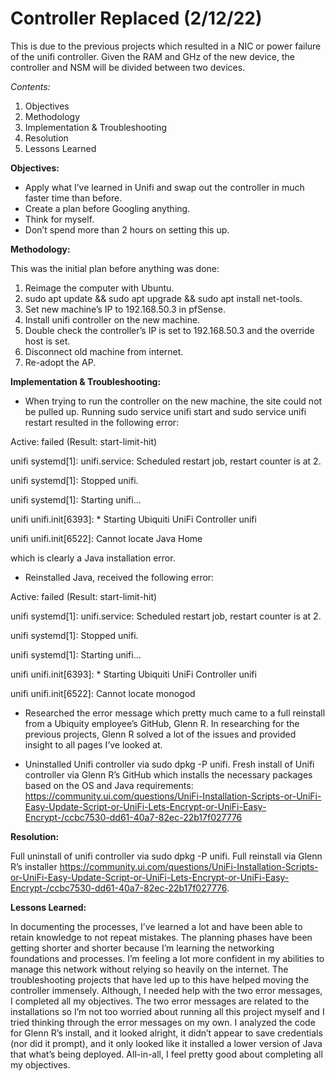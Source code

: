 # Controller Replaced (2/12/22)

This is due to the previous projects which resulted in a NIC or power failure of the unifi controller. Given the RAM and GHz of the new device, the controller and NSM will be divided between two devices. 

_Contents:_
1.	Objectives
2.	Methodology 
3.	Implementation & Troubleshooting
4.	Resolution
5.	Lessons Learned

**Objectives:**
-	Apply what I’ve learned in Unifi and swap out the controller in much faster time than before.
-	Create a plan before Googling anything.
-	Think for myself.
-	Don’t spend more than 2 hours on setting this up.

**Methodology:**

This was the initial plan before anything was done:
1.	Reimage the computer with Ubuntu. 
2.	sudo apt update && sudo apt upgrade && sudo apt install net-tools.
3.	Set new machine’s IP to 192.168.50.3 in pfSense.
4.	Install unifi controller on the new machine. 
5.	Double check the controller’s IP is set to 192.168.50.3 and the override host is set. 
6.	Disconnect old machine from internet. 
7.	Re-adopt the AP. 

**Implementation & Troubleshooting:**

- When trying to run the controller on the new machine, the site could not be pulled up. Running sudo service unifi start and sudo service unifi restart resulted in the following error: 

Active: failed (Result: start-limit-hit)

unifi systemd[1]: unifi.service: Scheduled restart job, restart counter is at 2.

unifi systemd[1]: Stopped unifi.

unifi systemd[1]: Starting unifi...

unifi unifi.init[6393]:  * Starting Ubiquiti UniFi Controller unifi

unifi unifi.init[6522]: Cannot locate Java Home

which is clearly a Java installation error. 

- Reinstalled Java, received the following error: 

Active: failed (Result: start-limit-hit)

unifi systemd[1]: unifi.service: Scheduled restart job, restart counter is at 2.

unifi systemd[1]: Stopped unifi.

unifi systemd[1]: Starting unifi...

unifi unifi.init[6393]:  * Starting Ubiquiti UniFi Controller unifi

unifi unifi.init[6522]: Cannot locate monogod

- Researched the error message which pretty much came to a full reinstall from a Ubiquity employee’s GitHub, Glenn R. In researching for the previous projects, Glenn R solved a lot of the issues and provided insight to all pages I’ve looked at. 

- Uninstalled Unifi controller via sudo dpkg -P unifi. Fresh install of Unifi controller via Glenn R’s GitHub which installs the necessary packages based on the OS and Java requirements: https://community.ui.com/questions/UniFi-Installation-Scripts-or-UniFi-Easy-Update-Script-or-UniFi-Lets-Encrypt-or-UniFi-Easy-Encrypt-/ccbc7530-dd61-40a7-82ec-22b17f027776 

**Resolution:**

Full uninstall of unifi controller via sudo dpkg -P unifi. Full reinstall via Glenn R’s installer https://community.ui.com/questions/UniFi-Installation-Scripts-or-UniFi-Easy-Update-Script-or-UniFi-Lets-Encrypt-or-UniFi-Easy-Encrypt-/ccbc7530-dd61-40a7-82ec-22b17f027776.

**Lessons Learned:**

In documenting the processes, I’ve learned a lot and have been able to retain knowledge to not repeat mistakes. The planning phases have been getting shorter and shorter because I’m learning the networking foundations and processes. I’m feeling a lot more confident in my abilities to manage this network without relying so heavily on the internet. The troubleshooting projects that have led up to this have helped moving the controller immensely. Although, I needed help with the two error messages, I completed all my objectives. The two error messages are related to the installations so I’m not too worried about running all this project myself and I tried thinking through the error messages on my own. I analyzed the code for Glenn R’s install, and it looked alright, it didn’t appear to save credentials (nor did it prompt), and it only looked like it installed a lower version of Java that what’s being deployed. All-in-all, I feel pretty good about completing all my objectives. 
